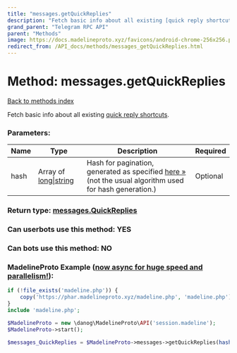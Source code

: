 ```yaml
---
title: "messages.getQuickReplies"
description: "Fetch basic info about all existing [quick reply shortcuts](https://core.telegram.org/api/business#quick-reply-shortcuts)."
grand_parent: "Telegram RPC API"
parent: "Methods"
image: https://docs.madelineproto.xyz/favicons/android-chrome-256x256.png
redirect_from: /API_docs/methods/messages_getQuickReplies.html
---
```

# Method: messages.getQuickReplies
[Back to methods index](index.html)



Fetch basic info about all existing [quick reply shortcuts](https://core.telegram.org/api/business#quick-reply-shortcuts).

### Parameters:

| Name     |    Type       | Description | Required |
|----------|---------------|-------------|----------|
|hash|Array of [long\|string](/API_docs/types/long\|string.html) | Hash for pagination, generated as specified [here »](https://core.telegram.org/api/business#quick-reply-shortcuts) (not the usual algorithm used for hash generation.) | Optional|


### Return type: [messages.QuickReplies](/API_docs/types/messages.QuickReplies.html)

### Can userbots use this method: **YES**

### Can bots use this method: **NO**


### MadelineProto Example ([now async for huge speed and parallelism!](https://docs.madelineproto.xyz/docs/ASYNC.html)):


```php
if (!file_exists('madeline.php')) {
    copy('https://phar.madelineproto.xyz/madeline.php', 'madeline.php');
}
include 'madeline.php';

$MadelineProto = new \danog\MadelineProto\API('session.madeline');
$MadelineProto->start();

$messages_QuickReplies = $MadelineProto->messages->getQuickReplies(hash: [$long\|string, $long\|string], );
```

